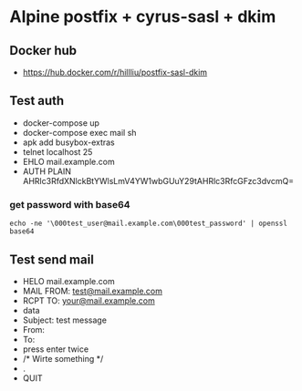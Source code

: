 Alpine postfix + cyrus-sasl + dkim
======

## Docker hub
  * https://hub.docker.com/r/hillliu/postfix-sasl-dkim

## Test auth
  * docker-compose up
  * docker-compose exec mail sh 
  * apk add busybox-extras
  * telnet localhost 25
  * EHLO mail.example.com
  * AUTH PLAIN AHRlc3RfdXNlckBtYWlsLmV4YW1wbGUuY29tAHRlc3RfcGFzc3dvcmQ=

### get password with base64
```
echo -ne '\000test_user@mail.example.com\000test_password' | openssl base64
```

## Test send mail
  * HELO mail.example.com
  * MAIL FROM: test@mail.example.com
  * RCPT TO: your@mail.example.com
  * data
  * Subject: test message
  * From:
  * To:
  * press enter twice
  * /* Wirte something */
  * .
  * QUIT

